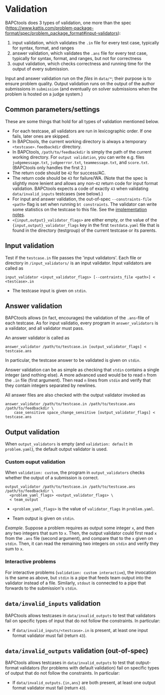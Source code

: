 # Validation

BAPCtools does 3 types of validation, one more than the spec (https://www.kattis.com/problem-package-format/spec/problem_package_format#input-validators):

1. input validation, which validates the `.in` file for every test case, typically for syntax, format, and ranges
2. answer validation, which validates the `.ans` file for every test case, typically for syntax, format, and ranges, but not for correctness
3. ouput validation, which checks correctness and running time for the output of every submission.

Input and answer validation run on the  _files_ in `data/*`; their purpose is to ensure problem quality.
Output validation runs on the output of the author submissions in `submission` (and eventually on solver submissions when the problem is hosted on a judge system.)


## Common parameters/settings

These are some things that hold for all types of validation mentioned below.

- For each testcase, all validators are run in lexicographic order. If one
  fails, later ones are skipped.
- In BAPCtools, the current working directory is always a temporary
  `<testcase>.feedbackdir` directory.
- In BAPCtools, `/path/to/feedbackdir` is simply the path of the current
  working directory. For `output validation`, you can write e.g. files
  `judgemessage.txt`, `judgeerror.txt`, `teammessage.txt`, and `score.txt`.
  (BAPCtools only handles the first 2.)
- The return code should be `42` for success/AC.
- The return code should be `43` for failure/WA. (Note that the spec is
  slightly more lenient and allows any non-`42` return code for input format
  validation. BAPCtools expects a code of exactly `43` when validating
  `data/invalid_inputs` testcases (see below).)
- For input and answer validation, the out-of-spec `--constraints-file
<path>` flag is set when running `bt constraints`. The validator can write some
  statistics on the testcase to this file. See the [implementation
  notes](implementation_notes.md#constraints-checking).
- `<{input,output}_validator_flags>` are either empty, or the value of the
  `{input,output}_validator_flags` key in the first `testdata.yaml` file that is found
  in the directory (testgroup) of the current testcase or its parents.

## Input validation

Test if the `testcase.in` file passes the 'input validators'. Each file or
directory in `/input_validators/` is an input validator. Input
validators are called as

```
input_validator <input_validator_flags> [--contraints_file <path>] < <testcase>.in
```

- The testcase input is given on `stdin`.

## Answer validation

BAPCtools allows (in fact, encourages) the validation of the `.ans`-file of each testcase.
As for input validatio, every program in `answer_validators` is a validator, and all validator must pass.

An answer validator is called as
```
answer_validator /path/to/testcase.in [output_validator_flags] < testcase.ans
```

In particular, the testcase answer to be validated is given on `stdin`.

Answer validation can be as simple as checking that `stdin` contains a single integer (and nothing else).
A more advanced used would be to read `n` from the `.in` file (first argument). 
Then read `n` lines from `stdin` and verify that they contain integers separated by newlines.

All answer files are also checked with the output validator invoked as

```
answer_validator /path/to/testcase.in /path/to/testcase.ans /path/to/feedbackdir \
    case_sensitive space_change_sensitive [output_validator_flags] < testcase.ans
```

## Output validation

When `output_validators` is empty (and `validation: default` in `problem.yaml`), the default output validator is used.

### Custom ouput validation
When `validation: custom`, the program in `output_validators` checks whether the output of a submission is correct.

```
output_validator /path/to/testcase.in /path/to/testcase.ans /path/to/feedbackdir \
  <problem_yaml_flags> <output_validator_flags> \
  < team_output
```

- `<problem_yaml_flags>` is the value of `validator_flags` in `problem.yaml`.

- Team output is given on `stdin`.

_Example_.
Suppose a problem requires as output some integer `x`, and then any two integers
that sum to `x`. Then, the output validator could first read `x` from the `.ans`
file (second argument), and compare that to the `x` given on `stdin`. Then, it
can read the remaining two integers on `stdin` and verify they sum to `x`.

### Interactive problems

For interactive problems (`validation: custom interactive`), the invocation is
the same as above, but `stdin` is a pipe that feeds team output into the
validator instead of a file.
Similarly, `stdout` is connected to a pipe that forwards to the submission's `stdin`.


## `data/invalid_inputs` validation

BAPCtools allows testcases in `data/invalid_outputs` to test that validators fail on
specific types of input that do not follow the constraints. In
particular:

- If `data/invalid_inputs/<testcase>.in` is present, at least one input format validator must fail (return `43`).

## `data/invalid_outputs` validation (out-of-spec)

BAPCtools allows testcases in `data/invalid_outputs` to test that output-format
validators (for problems with default validation) fail on
specific types of output that do not follow the constraints. In
particular:

- If `data/invalid_outputs.{in,ans}` are both present, at least one output format validator must fail (return `43`).
